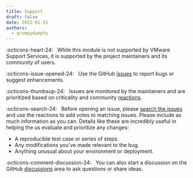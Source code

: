 ```yaml
---
title: Support
draft: false
date: 2022-01-31
authors:
  - grumpydumpty
---
```


:octicons-heart-24: &nbsp; While this module is not supported by VMware Support Services, it is supported by the project maintainers and its community of users.

:octicons-issue-opened-24: &nbsp; Use the GitHub [issues][issues] to report bugs or suggest enhancements.

:octicons-thumbsup-24: &nbsp; Issues are monitored by the maintainers and are prioritized based on criticality and community [reactions][reactions].

:octicons-search-24: &nbsp; Before opening an issue, please [search the issues][issues-search] and use the reactions to add votes to matching issues. Please include as much information as you can. Details like these are incredibly useful in helping the us evaluate and prioritize any changes:

- A reproducible test case or series of steps.
- Any modifications you've made relevant to the bug.
- Anything unusual about your environment or deployment.

:octicons-comment-discussion-24: &nbsp; You can also start a discussion on the GitHub [discussions][discussions] area to ask questions or share ideas.

[issues]: https://github.com/${ORG}/${REPO}/issues
[issues-search]: https://github.com/${ORG}/${REPO}/issues?q=is%3Aissue+is%3Aopen+label%3Abug
[discussions]: https://github.com/${ORG}/${REPO}/discussions
[reactions]: https://github.blog/2016-03-10-add-reactions-to-pull-requests-issues-and-comments/
